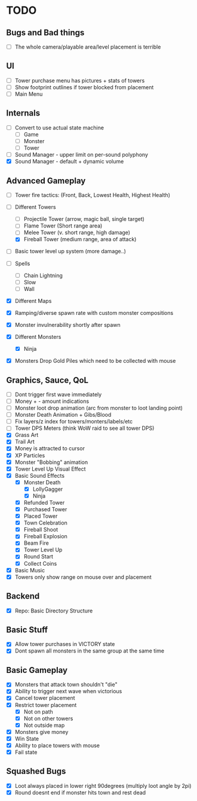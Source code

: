 # TODO

## Bugs and Bad things
- [ ] The whole camera/playable area/level placement is terrible

## UI
- [ ] Tower purchase menu has pictures + stats of towers
- [ ] Show footprint outlines if tower blocked from placement
- [ ] Main Menu

## Internals
- [ ] Convert to use actual state machine
    - [ ] Game
    - [ ] Monster
    - [ ] Tower
- [ ] Sound Manager - upper limit on per-sound polyphony
- [x] Sound Manager - default + dynamic volume

## Advanced Gameplay
- [ ] Tower fire tactics: (Front, Back, Lowest Health, Highest Health)
- [ ] Different Towers
  - [ ] Projectile Tower (arrow, magic ball, single target)
  - [ ] Flame Tower (Short range area)
  - [ ] Melee Tower (v. short range, high damage)
  - [x] Fireball Tower (medium range, area of attack)
- [ ] Basic tower level up system (more damage..)
- [ ] Spells
  - [ ] Chain Lightning
  - [ ] Slow
  - [ ] Wall
- [x] Different Maps
- [x] Ramping/diverse spawn rate with custom monster compositions
- [x] Monster invulnerability shortly after spawn
- [x] Different Monsters
    - [x] Ninja
- [x] Monsters Drop Gold Piles which need to be collected with mouse


## Graphics, Sauce, QoL
- [ ] Dont trigger first wave immediately
- [ ] Money + - amount indications
- [ ] Monster loot drop animation (arc from monster to loot landing point)
- [ ] Monster Death Animation + Gibs/Blood
- [ ] Fix layers/z index for towers/monters/labels/etc
- [ ] Tower DPS Meters (think WoW raid to see all tower DPS)
- [x] Grass Art
- [x] Trail Art
- [x] Money is attracted to cursor
- [x] XP Particles
- [x] Monster "Bobbing" animation
- [x] Tower Level Up Visual Effect
- [x] Basic Sound Effects
    - [x] Monster Death
        - [x] LollyGagger
        - [x] Ninja
    - [x] Refunded Tower
    - [x] Purchased Tower
    - [x] Placed Tower
    - [x] Town Celebration
    - [x] Fireball Shoot
    - [x] Fireball Explosion
    - [x] Beam Fire
    - [x] Tower Level Up
    - [x] Round Start
    - [x] Collect Coins
- [x] Basic Music
- [x] Towers only show range on mouse over and placement

## Backend
- [x] Repo: Basic Directory Structure

## Basic Stuff
- [x] Allow tower purchases in VICTORY state
- [x] Dont spawn all monsters in the same group at the same time

## Basic Gameplay
- [x] Monsters that attack town shouldn't "die"
- [x] Ability to trigger next wave when victorious
- [x] Cancel tower placement
- [x] Restrict tower placement
  - [x] Not on path
  - [x] Not on other towers
  - [x] Not outside map
- [x] Monsters give money
- [x] Win State
- [x] Ability to place towers with mouse
- [x] Fail state

## Squashed Bugs
- [x] Loot always placed in lower right 90degrees (multiply loot angle by 2pi)
- [x] Round doesnt end if monster hits town and rest dead
